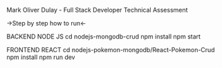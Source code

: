 Mark Oliver Dulay - Full Stack Developer Technical Assessment

->Step by step how to run<-

BACKEND NODE JS
cd nodejs-mongodb-crud
npm install
npm start

FRONTEND REACT
cd nodejs-pokemon-mongodb/React-Pokemon-Crud
npm install
npm run dev
